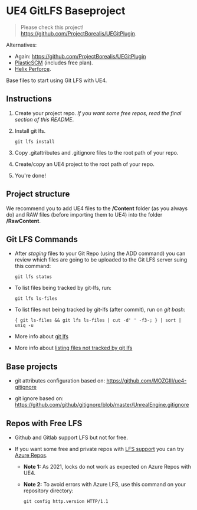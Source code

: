 # UE4 GitLFS Baseproject

> Please check this project! https://github.com/ProjectBorealis/UEGitPlugin. 

Alternatives:
* Again: https://github.com/ProjectBorealis/UEGitPlugin
* [PlasticSCM](https://www.plasticscm.com/) (includes free plan).
* [Helix Perforce](https://www.perforce.com/products/helix-core).

Base files to start using Git LFS with UE4.

## Instructions

1. Create your project repo. *If you want some free repos, read the final section of this README*.

2. Install git lfs.

   ```
   git lfs install
   ```

3. Copy .gitattributes and .gitignore files to the root path of your repo.

4. Create/copy an UE4 project to the root path of your repo.

5. You're done!

## Project structure

We recommend you to add UE4 files to the **/Content** folder (as you always do) and RAW files (before importing them to UE4) into the folder **/RawContent**.

## Git LFS Commands

* After *staging* files to your Git Repo (using the ADD command) you can review which files are going to be uploaded to the Git LFS server suing this command:

  ```
  git lfs status
  ```

* To list files being tracked by git-lfs, run: 

  ```
  git lfs ls-files
  ```
  
* To list files not being tracked by git-lfs (after commit), run on *git bash*:

  ```
  { git ls-files && git lfs ls-files | cut -d' ' -f3-; } | sort | uniq -u
  ```

* More info about [git lfs](https://github.com/git-lfs/git-lfs/wiki/Tutorial)

* More info about [listing files not tracked by git lfs](https://stackoverflow.com/questions/42963854/list-files-not-tracked-by-git-lfs)

## Base projects

* git attributes configuration based on: https://github.com/MOZGIII/ue4-gitignore

* git ignore based on: https://github.com/github/gitignore/blob/master/UnrealEngine.gitignore

## Repos with Free LFS

* Github and Gitlab support LFS but not for free.

* If you want some free and private repos with [LFS support](https://docs.microsoft.com/en-us/azure/devops/repos/git/manage-large-files?view=azure-devops) you can try [Azure Repos](https://azure.microsoft.com/en-us/services/devops/repos/). 

  * **Note 1:** As 2021, locks do not work as expected on Azure Repos with UE4.
  
  * **Note 2:** To avoid errors with Azure LFS, use this command on your repository directory: 
    ```
    git config http.version HTTP/1.1
    ```` 
